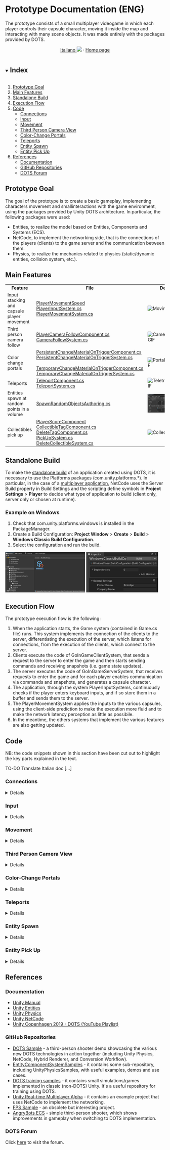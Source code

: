 # Prototype Documentation (ENG)

The prototype consists of a small multiplayer videogame in which each player controls their capsule character,
moving it inside the map and interacting with many scene objects. It was made entirely with the packages
provided by DOTS.
<br/>
<p align="center">
	<a href="./Documentazione%20Prototipo.md">Italiano <kbd><img width="20px" src="https://flagicons.lipis.dev/flags/4x3/it.svg"></kbd></a>
	·
	<a href="/README.md">Home page</a>
</p>

<!-- TABLE OF CONTENTS -->
<details open="open">
	<summary><h2 style="display: inline-block">Index</h2></summary>
	<ol>
		<li><a href="#prototype-goal">Prototype Goal</a></li>
		<li><a href="#main-features">Main Features</a></li>
		<li><a href="#standalone-build">Standalone Build</a></li>
		<li><a href="#execution-flow">Execution Flow</a></li>
		<li><a href="#code">Code</a>
			<ul>
				<li><a href="#connections">Connections</a></li>
				<li><a href="#input">Input</a></li>
				<li><a href="#movement">Movement</a></li>
				<li><a href="#third-person-camera-view">Third Person Camera View</a></li>
				<li><a href="#color-change-portals">Color-Change Portals</a></li>
				<li><a href="#teleports">Teleports</a></li>
				<li><a href="#entity-spawn">Entity Spawn</a></li>
				<li><a href="#entity-pick-up">Entity Pick Up</a></li>
			</ul>
		</li>
		<li><a href="#references">References</a>
			<ul>
				<li><a href="#documentation">Documentation</a></li>
				<li><a href="#github-repositories">GitHub Repositories</a></li>
				<li><a href="#dots-forum">DOTS Forum</a></li>
			</ul>
		</li>
	</ol>
</details>

## Prototype Goal

The goal of the prototype is to create a basic gameplay, implementing characters movement and smallinteractions with the game environment, using the packages provided by Unity DOTS architecture.
In particular, the following packages were used:
* Entities, to realize the model based on Entities, Components and Systems (ECS).
* NetCode, to implement the networking side, that is the connections of the players (clients) to the game server and the communication between them.
* Physics, to realize the mechanics related to physics (static/dynamic entities, collision system, etc.).


## Main Features

<table>
	<tr>
		<td align="center"><b>Feature</b></td>
		<td align="center"><b>File</b></td>
		<td align="center" width="40%"><b>Demo</b></td>
	</tr>
	<tr>
		<td>Input stacking and capsule player movement</td>
		<td><a href="/DOTS%20Prototype/Assets/Scripts/Components/PlayerMovementSpeed.cs">PlayerMovementSpeed</a><br/>
		<a href="/DOTS%20Prototype/Assets/Scripts/Systems/PlayerInputSystem.cs">PlayerInputSystem.cs</a><br/>
		<a href="/DOTS%20Prototype/Assets/Scripts/Systems/PlayerMovementSystem.cs">PlayerMovementSystem.cs</a></td>
		<td><img src="./Images/GIF_Movement.gif" alt="MovimentoGIF"/></td>
	</tr>
	<tr>
		<td>Third person camera follow</td>
		<td><a href="/DOTS%20Prototype/Assets/Scripts/Components/PlayerCameraFollowComponent.cs">PlayerCameraFollowComponent.cs</a><br/>
			<a href="/DOTS%20Prototype/Assets/Scripts/Systems/CameraFollowSystem.cs">CameraFollowSystem.cs</a></td>
		<td><img src="./Images/GIF_CameraFollow.gif" alt="CameraFollowGIF"/></td>
	</tr>
	<tr>
		<td>Color change portals</td>
		<td><a href="/DOTS%20Prototype/Assets/Scripts/Components/PersistentChangeMaterialOnTriggerComponent.cs">PersistentChangeMaterialOnTriggerComponent.cs</a><br/>
		<a href="/DOTS%20Prototype/Assets/Scripts/Systems/PersistentChangeMaterialOnTriggerSystem.cs">PersistentChangeMaterialOnTriggerSystem.cs</a><br/><br/>
		<a href="/DOTS%20Prototype/Assets/Scripts/Components/TemporaryChangeMaterialOnTriggerComponent.cs">TemporaryChangeMaterialOnTriggerComponent.cs</a><br/>
		<a href="/DOTS%20Prototype/Assets/Scripts/Systems/TemporaryChangeMaterialOnTriggerSystem.cs">TemporaryChangeMaterialOnTriggerSystem.cs</a></td>
		<td><img src="./Images/GIF_ChangeMaterialPortals.gif" alt="PortaliColoreGIF"/></td>
	</tr>
	<tr>
		<td>Teleports</td>
		<td><a href="/DOTS%20Prototype/Assets/Scripts/Components/TeleportComponent.cs">TeleportComponent.cs</a><br/>
		<a href="/DOTS%20Prototype/Assets/Scripts/Systems/TeleportSystem.cs">TeleportSystem.cs</a></td>
		<td><img src="./Images/GIF_Teleport.gif" alt="TeletrasportoGIF"/></td>
	</tr>
	<tr>
		<td>Entities spawn at random points in a volume</td>
		<td><a href="/DOTS%20Prototype/Assets/Scripts/Components/SpawnRandomObjectsAuthoring.cs">SpawnRandomObjectsAuthoring.cs</a></td>
		<td>
			<img src="./Images/InspectorSpawnRandomAuthoring.png" alt="SpawnRandomAuthoring" width="60%"/>
			<img src="./Images/GIF_SpawnEntities.gif" alt="SpawnEntitiesGIF" width="35%"/>
		</td>
	</tr>
	<tr>
		<td>Collectibles pick up</td>
		<td><a href="/DOTS%20Prototype/Assets/Scripts/Components/PlayerScoreComponent.cs">PlayerScoreComponent</a><br/>
		<a href="/DOTS%20Prototype/Assets/Scripts/Components/PickUpSystem.cs">CollectibleTagComponent.cs</a><br/>
		<a href="/DOTS%20Prototype/Assets/Scripts/Components/DeleteTagComponent.cs">DeleteTagComponent.cs</a><br/>
		<a href="/DOTS%20Prototype/Assets/Scripts/Systems/PickUpSystem.cs">PickUpSystem.cs</a><br/>
		<a href="/DOTS%20Prototype/Assets/Scripts/Systems/DeleteCollectibleSystem.cs">DeleteCollectibleSystem.cs</a></td>
		<td width="40%"><img src="./Images/GIF_PickupCollectibles.gif" alt="CollectiblesGIF"/></td>
	</tr>
</table>


## Standalone Build

To make the <a href="https://docs.unity3d.com/Packages/com.unity.entities@0.17/manual/install_setup.html#standalone-builds">standalone build</a> of an application created using DOTS, it is necessary to use the Platforms packages (com.unity.platforms.\*). In particular, in the case of a <a href="https://docs.unity3d.com/Packages/com.unity.netcode@0.6/manual/client-server-worlds.html#standalone-builds">multiplayer application</a>, NetCode uses the Server Build property in Build Settings and the scripting define symbols in **Project Settings** > **Player** to decide what type of application to build (client only, server only or chosen at runtime).

### Example on Windows
1. Check that com.unity.platforms.windows is installed in the PackageManager.
2. Create a Build Configuration: **Project Window** > **Create** > **Build** > **Windows Classic Build Configuration**.
3. Select the configuration and run the build.
<p float="left">
<img src="./Images/WindowsBuild%20(1).png" alt="WindowsBuild (1)" width="50%"/>
<img src="./Images/WindowsBuild%20(2).png" alt="WindowsBuild (2)" width="45%"/>
</p>

## Execution Flow

The prototype execution flow is the following:
1. When the application starts, the Game system (contained in Game.cs file) runs. This system implements the connection of the clients to the server, differentiating the execution of the server, which listens for connections, from the execution of the clients, which connect to the server.
2. Clients execute the code of GoInGameClientSystem, that sends a request to the server to enter the game
and then starts sending commands and receiving snapshots (i.e. game state updates).
3. The server executes the code of GoInGameServerSystem, that receives requests to enter the game and for each player enables communication via commands and snapshots, and generates a capsule character.
4. The application, through the system PlayerInputSystems, continuously checks if the player enters keyboard inputs, and if so store them in a buffer and sends them to the server.
5. The PlayerMovementSystem applies the inputs to the various capsules, using the client-side prediction to make the execution more fluid and to make the network latency perception as little as possibile.
6. In the meantime, the others systems that implement the various features are also getting updated.

## Code

NB: the code snippets shown in this section have been cut out to highlight the key parts explained in the text.

TO-DO Translate Italian doc [...]

### Connections
<details>
File <a href="/DOTS%20Prototype/Assets/Scripts/Game.cs">Game.cs</a> contains the <i>logic to make the connection</i>. In particular, the system <b>Game</b> checks wheter if we are in a client or a server, calling a connect or listen respectively. <br/>
Once the client and the server are connected, we need to tell NetCode that the clients are ready to send commands and receive snapshots from the server: on the client side, as soon as the connection is established, the system <b>GoInGameSystem</b> starts running and sends a RPC to the server; on the server side, the system <b>GoInGameServerSystem</b>, which started running, receives the RPC and marks the client as "in game", adding the component <b>NetworkStreamInGame</b> to the entity representing the connection and creating a capsule player for the user corresponding to that client.

#### `EnableGame` Component

We declare the <b>EnableGame</b> structure which we will need later to indicate that the clients or the server are ready to connect and enter the game.

#### `Game` System

[UpdateInWorld(UpdateInWorld.TargetWorld.Default)] indicates that the Game system must run in the default world, as this world is always present because it is automatically instantiated by Unity.

Since the Game system code carries out the connection, it only needs to be executed once per application run. Therefore, we use the additional singleton <b>InitGameComponent</b>, to indicate when the code of the system has already been executed once: in the OnCreate() we use the method <b>RequireSingletonForUpdate<>()</b> to state the entity that must be present for OnUpdate() to be called; then we create the entity having this component; finally in OnUpdate() we remove that entity, so the application no longer calls OnUpdate() of the Game system.
```csharp
protected override void OnCreate()
{
	RequireSingletonForUpdate<InitGameComponent>();
	EntityManager.CreateEntity(typeof(InitGameComponent));
}
```

The OnUpdate() method loops over all teh worlds present in the application and, after obtaining the system <b>NetworkStreamReceiveSystem</b> (which exposes the Connect and Listen methods), we check if we are in a client or a server:
* if the application is a client, the ClientWorld will be present, inside which there will be a system group called <b>ClientSimulationSystemGroup</b>. Accordingly, we create the singleton entity <b>EnableGame</b> and we connect to localhost:7979.
* Otherwise, if the application is a server, there will be the ServerWorld, inside which there will be <b>ServerSimulationSystemGroup</b>. Therefore we create the singleton entity <b>EnableGame</b> and we listen on port 7979.
```csharp
protected override void OnUpdate()
{
    EntityManager.DestroyEntity(GetSingletonEntity<InitGameComponent>());
    foreach (var world in World.All)
    {
        var network = world.GetExistingSystem<NetworkStreamReceiveSystem>();
        if (world.GetExistingSystem<ClientSimulationSystemGroup>() != null)
        {
            world.EntityManager.CreateEntity(typeof(EnableGame));
            NetworkEndPoint ep = NetworkEndPoint.LoopbackIpv4;
            ep.Port = 7979;
            ep = NetworkEndPoint.Parse(ClientServerBootstrap.RequestedAutoConnect, 7979);

            network.Connect(ep);
        }
        else if (world.GetExistingSystem<ServerSimulationSystemGroup>() != null)
        {
            world.EntityManager.CreateEntity(typeof(EnableGame));
            NetworkEndPoint ep = NetworkEndPoint.AnyIpv4;
            ep.Port = 7979;

            network.Listen(ep);
        }
    }
}
```

#### `GoInGameRequest` Component
Since the component <b>NetworkStreamInGame</b> has not been added to the entity representing the connection between a client and the server, they cannot communicate by sending commands or snapshots yet. So, we use a NetCode RPC (IRpcCommand) to notify the server that the client is ready to enter the game, so the server can mark the connection and start the communication.<br/>
As explained in the <a href="https://docs.unity3d.com/Packages/com.unity.netcode@0.6/manual/rpcs.html">NetCode docs</a>, to send an RPC we need to create an entity and add the RPC command just created and then the component SendRpcCommandRequestComponent, which triggers the Unity RPC sending system.

#### `GoInGameClientSystem` System
The [UpdateInGroup(typeof(ClientSimulationSystemGroup))] attribute indicates that this system must be updated only on clients, within the ClientSimulationSystemGroup.<br/>
We want this system to run only once, when the client wants to enter the game, specifically between the connection with the server and before the communication via commands and snapshots is started. Therefore, we require that the EnableGame singleton is present and that the entity representing the connection (which has the <b>NetworkIdComponent</b>), does not have the <b>NetworkStreamInGame</b> component.
```csharp
protected override void OnCreate()
{
    RequireSingletonForUpdate<EnableGame>();
    RequireForUpdate(GetEntityQuery(ComponentType.ReadOnly<NetworkIdComponent>(), ComponentType.Exclude<NetworkStreamInGame>()));
}
```

After that, in OnUpdate(), we iterate over all the entities that have <b>NetworkIdComponent</b> but do not have <b>NetworkStreamInGame</b>, which is the entity of the connection. Therefore, using a command buffer, we follow the procedure to send the RPC: we create an entity, we add the RPC command to it, and finally we add the <b>SendRpcCommandRequestComponent</b>, by indicating the target connection.
```csharp
protected override void OnUpdate()
{
    var commandBuffer = new EntityCommandBuffer(Allocator.Temp);
    Entities.WithNone<NetworkStreamInGame>().ForEach((Entity ent, in NetworkIdComponent id) =>
    {
        commandBuffer.AddComponent<NetworkStreamInGame>(ent);
        var req = commandBuffer.CreateEntity();
        commandBuffer.AddComponent<GoInGameRequest>(req);
        commandBuffer.AddComponent(req, new SendRpcCommandRequestComponent { TargetConnection = ent });
    }).Run();
    commandBuffer.Playback(EntityManager);
    commandBuffer.Dispose();
}
```

#### `GoInGameServerSystem` System
The [UpdateInGroup(typeof(ServerSimulationSystemGroup))] attribute indicates that this system must be updated only on the server.
We want this system to run only when, after the EnableGame singleton has been added, it arrives an RPC request from a client. Therefore, we require EnableGame to be present and that there is an entity having as components our RPC command and <b>ReceiveRpcCommandRequestComponent</b>.
```csharp
protected override void OnCreate()
{
    RequireSingletonForUpdate<EnableGame>();
    RequireForUpdate(GetEntityQuery(ComponentType.ReadOnly<GoInGameRequest>(), ComponentType.ReadOnly<ReceiveRpcCommandRequestComponent>()));
}
```

In the OnUpdate() method, we get the list of ghost prefabs, which are the networked objects. In our prototype the only ghost is the PlayerCapsule, which is the character that each player controls and moves around the map. Since this list could be extended in the future, we check anyway if the ghost is the capsule one (i.e. if it has the PlayerMovementSpeed component), and we save it in a variable.<br/>
Then we get the list of the connections <b>NetworkIdComponent</b>, we save it in networkIdFromEntity, which is a <i>dictionary-like</i> container. Through this container we can assign the respective id of the connection to the <b>GhostOwnerComponent</b> of each client's ghost. This fundamental operation must be done "at runtime", since it is not possible to know before who will belong to a certain ghost.<br/>
Then we iterate over all the entities that correspond to RPC requests (thus having GoInGameRequest e ReceiveRpcCommandRequestComponent). Since the request contains the entity of the source connection from which the RPC has been sent, we can use it to add the <b>NetworkStreamInGame</b> component to that entity, and start the communication via commands and snapshots. Once this is done, we instantiate the player capsule and update the NetworkId of that ghost's owner.<br/>
Finally we add to the capsule entity the buffer on which the player's inputs will be stored, and to the connection the <b>CommandTargetComponent</b>, which will be used by the input management system to understand which ghost to apply the inputs received from the player. Furthermore, we destroy the RPC request entity, otherwise the system would keep running forever.<br/>
Now everything is set up to allow the client to sample inputs and send them to the server as commands, and for the server to receive these commands, apply them in its simulation and send snapshots (i.e. game state updates) back to the client.
```csharp
protected override void OnUpdate()
{
    var ghostCollection = GetSingletonEntity<GhostPrefabCollectionComponent>();
    var prefab = Entity.Null;
    var prefabs = EntityManager.GetBuffer<GhostPrefabBuffer>(ghostCollection);
    for (int ghostId = 0; ghostId < prefabs.Length; ++ghostId)
    {
        if (EntityManager.HasComponent<PlayerMovementSpeed>(prefabs[ghostId].Value))
            prefab = prefabs[ghostId].Value;
    }

    var commandBuffer = new EntityCommandBuffer(Allocator.Temp);
    var networkIdFromEntity = GetComponentDataFromEntity<NetworkIdComponent>(true);
    Entities.WithReadOnly(networkIdFromEntity).ForEach((Entity reqEnt, in GoInGameRequest req, in ReceiveRpcCommandRequestComponent reqSrc) =>
    {
        commandBuffer.AddComponent<NetworkStreamInGame>(reqSrc.SourceConnection);
        UnityEngine.Debug.Log(String.Format("Server setting connection {0} to in game", networkIdFromEntity[reqSrc.SourceConnection].Value));

        var player = commandBuffer.Instantiate(prefab); // spawn capsula per il giocatore
        commandBuffer.SetComponent(player, new GhostOwnerComponent { NetworkId = networkIdFromEntity[reqSrc.SourceConnection].Value });

        commandBuffer.AddBuffer<PlayerInput>(player);
        commandBuffer.SetComponent(reqSrc.SourceConnection, new CommandTargetComponent { targetEntity = player });

        commandBuffer.DestroyEntity(reqEnt);
    }).Run();
    commandBuffer.Playback(EntityManager);
    commandBuffer.Dispose();
}
```
</details>

### Input
<details>
The file <a href="/DOTS%20Prototype/Assets/Scripts/Systems/PlayerMovementSystem.cs">PlayerInputSystem.cs</a> contains the logic for the player input sampling. Since this is a multiplayer game, it's not enough to simply sample the input and use it directly, but it's necessary to store it somewhere (an <b><a href="https://docs.unity3d.com/Packages/com.unity.netcode@0.6/api/Unity.NetCode.ICommandData.html?q=ICommandData">ICommandData</a></b> structure) and send it to the Server in the form of a command, so that it too can apply it in its own simulation.
In fact, since NetCode is based on an authoritative server model, the simulation is performed on both client and server, but the server has the authority, i.e. its simulation is always correct and trusted, and the client must fix its own based on it.

#### `PlayerInput` Command
The PlayerInput structure implements the ICommandData interface, which is the interface required to execute a command in NetCode. This is nothing more than a <a href="https://docs.unity3d.com/Packages/com.unity.entities@0.17/manual/dynamic_buffers.html#:~:text=A%20DynamicBuffer%20is%20a%20type,the%20internal%20capacity%20is%20exhausted.">dynamic buffer</a> used to store commands to be transmitted across a connection. In fact, this interface exposes the Tick property, which must be implemented, as it indicates the execution tick of the simulation in which the input was sampled, so that the server, when receives it, can apply it at the same time as the client, regardless of network latency. The tick also allows us to take advantage of the <a href="https://docs.unity3d.com/Packages/com.unity.netcode@0.6/manual/prediction.html">client-side prediction</a> provided by NetCode. <br/>
In our case this structure contains, in addition to the tick, the horizontal and vertical fields, which respectively indicate the movement on the x axis and on the y axis.
```csharp
public struct PlayerInput : ICommandData
{
	public uint Tick { get; set; }
	public int horizontal;
	public int vertical;
}
```

#### `PlayerInputSystem` System
The collection of inputs is done through the <b>PlayerInputSystem</b>, which runs only on the client side. Within this, in OnCreate(), first of all we require that, in order for the system to be updated, the singleton <b>NetworkIdComponent</b> (which identifies a connection, therefore a client) and EnableGame (which indicates that the game has begun) are both present. Then we save the <b>ClientSimulationSystemGroup</b> system group in a variable, as from this we can obtain the server tick (which always updates at a fixed timestep).
```csharp
ClientSimulationSystemGroup m_ClientSimulationSystemGroup;
protected override void OnCreate()
{
	RequireSingletonForUpdate<NetworkIdComponent>();
	RequireSingletonForUpdate<EnableGame>();
	m_ClientSimulationSystemGroup = World.GetExistingSystem<ClientSimulationSystemGroup>();
}
```

The most complex part of this system lies in the OnUpdate() method: after obtaining the <b>CommandTargetComponent</b> singleton, we check that it contains the reference to the player's capsule entity. Since there can be several players at runtime, and consequently several capsule characters, it is necessary to distinguish which client each capsule belongs to. The CommandTargetComponent component does just that: it's a singleton, different for each client. In fact, when the application is run normally, only the World of the specific client is present, consequently the singleton represents the ghost entity of the capsule associated with the client of the world.
However, since at the first run this component is not initialized, we also have to handle the case in which it does not yet contain the entity. In this case we simply get the connection id from the NetworkIdComponent singleton and, by iterating over all the capsule entities, we look for the one having the corresponding <b>NetworkId</b> (inside the <b>GhostOwner</b> component, which we had initialized in Game.cs). Once found, we set the targetEntity value of CommandTargetComponent.
```csharp
var localInput = GetSingleton<CommandTargetComponent>().targetEntity; 
if (localInput == Entity.Null)
{
	var localPlayerId = GetSingleton<NetworkIdComponent>().Value;
	var commandBuffer = new EntityCommandBuffer(Allocator.Temp);
	var commandTargetEntity = GetSingletonEntity<CommandTargetComponent>();
	Entities.WithAll<PlayerMovementSpeed>().WithNone<PlayerInput>()
	.ForEach((Entity ent, ref GhostOwnerComponent ghostOwner) =>
	{
	if (ghostOwner.NetworkId == localPlayerId)
	{
		commandBuffer.AddBuffer<PlayerInput>(ent);
		commandBuffer.SetComponent(commandTargetEntity, new CommandTargetComponent { targetEntity = ent });
	}
	}).Run();
	commandBuffer.Playback(EntityManager);
	return;
}
```

Once this is done we can finally sample the inputs: after updating the tick of the command, with the one of the server, obtained from ClientSimulationSystemGroup, we set horizontal and vertical values based on the input received from the user. Finally, we add the input to the PlayerInput command buffer.
```csharp
var input = default(PlayerInput);
input.Tick = m_ClientSimulationSystemGroup.ServerTick;
if (Input.GetKey("a"))
	input.horizontal -= 1;
if (Input.GetKey("d"))
	input.horizontal += 1;
if (Input.GetKey("s"))
	input.vertical -= 1;
if (Input.GetKey("w"))
	input.vertical += 1;
var inputBuffer = EntityManager.GetBuffer<PlayerInput>(localInput);
inputBuffer.AddCommandData(input);
```
</details>

### Movement
<details>
The file <a href="/DOTS%20Prototype/Assets/Scripts/Systems/PlayerMovementSystem.cs">PlayerMovementSystem.cs</a> contains the logic for applying movement to player capsules, using prediction.

#### `PlayerMovementSpeed` Component	
It is associated with a capsule entity and indicates its movement speed.

#### `PlayerMovementSystem` System
This system is updated within the <b>GhostPredictionSystemGroup</b>, which allows us to implement client-side prediction of ghosts.
In particular, in OnUpdate () we get the prediction tick from this group and iterate over all the capsule entities, inserting the components we will need into the lambda.
First we check if the prediction code should execute, using the <b>ShouldPredict()</b> method to find out if the prediction for the tick in question should be applied to the entity. If so, from the PlayerInput buffer we get the command related to that tick, and we apply the movement based on the data contained in the command.
```csharp
var tick = m_GhostPredictionSystemGroup.PredictingTick;
var deltaTime = Time.DeltaTime;
Entities.ForEach((DynamicBuffer<PlayerInput> inputBuffer, ref PhysicsVelocity pv, in PredictedGhostComponent prediction, in PlayerMovementSpeed pms) =>
{
	if (!GhostPredictionSystemGroup.ShouldPredict(tick, prediction))
		return;
	PlayerInput input;
	inputBuffer.GetDataAtTick(tick, out input);
	var speed = pms.speed;
	
	if (input.horizontal > 0)
		pv.Linear.x += speed * deltaTime;
	if (input.horizontal < 0)
		pv.Linear.x -= speed * deltaTime;
	if (input.vertical > 0)
		pv.Linear.z += speed * deltaTime;
	if (input.vertical < 0)
		pv.Linear.z -= speed * deltaTime;
}).ScheduleParallel();
```
</details>

### Third Person Camera View
<details>
The file <a href="/DOTS%20Prototype/Assets/Scripts/Systems/CameraFollowSystem.cs">CameraFollowSystem.cs</a> allows us to create a third-person game view, in which the main camera follows its capsule character.
	
#### `CameraFollowSystem` System
As well as PlayerInputSystem, this system runs in the ClientSimulationSystemGroup group, since its logic shows a different result depending on the client it executes.
The OnUpdate () method simply saves in a variable the position of the main camera <b>Camera.main</b> and, after obtaining the singleton CommandTargetComponent containing the entity of the capsule corresponding to the client, it cycles through all the capsule entities currently present at runtime.
Therefore, we search for the entity corresponding to the one contained in CommandTargetComponent, and update the position of the camera with the one of the capsule, adding an offset to it to get a complete view. The offset is obtained from a <b>PlayerCameraFollowComponent</b> component, attached to the capsule entity.
```csharp
var position = Camera.main.transform.position;

var commandTargetComponentEntity = GetSingletonEntity<CommandTargetComponent>();
var commandTargetComponent = GetComponent<CommandTargetComponent>(commandTargetComponentEntity);
Entities.WithAll<PlayerScoreComponent>().ForEach((Entity entity, in Translation translation, in PlayerCameraFollowComponent pcf) =>
{
	if (entity == commandTargetComponent.targetEntity && !pcf.fixedCamera)
	{
		position.x = translation.Value.x + pcf.xOffset;
		position.y = translation.Value.y + pcf.yOffset;
		position.z = translation.Value.z + pcf.zOffset;
	}
}).Run();
Camera.main.transform.position = position;
```
</details>

### Color-Change Portals
<details>
Files <a href="/DOTS%20Prototype/Assets/Scripts/Systems/TemporaryChangeMaterialOnTriggerSystem.cs">TemporaryChangeMaterialOnTriggerSystem.cs</a> and <a href="/DOTS%20Prototype/Assets/Scripts/Systems/PersistentChangeMaterialOnTriggerSystem.cs">PersistentChangeMaterialOnTriggerSystem.cs</a> contain the logic to change the material of the capsule character passing through them. In particular, these systems detect the trigger events caused by the passage of a capsule character through a portal having the component <b>TemporaryChangeMaterialOnTriggerComponent</b> and <b>PersistentChangeMaterialOnTriggerTagComponent</b> respectively. Then they modify the material (therefore also the color) of the capsule temporarily, until the capsule leaves the portal, or persistently.

#### `TemporaryChangeMaterialOnTriggerSystem` System
This system iterates over entities having a buffer of <b>StatefulTriggerEvent</b> components and the <b>TemporaryChangeMaterialOnTriggerComponent</b> component:
* <b>StatefulTriggerEvent</b> is contained in file <a href="/DOTS%20Prototype/Assets/Scripts/Components/DynamicBufferTriggerEventAuthoring.cs">DynamicBufferTriggerEventAuthoring.cs</a> and allows us to accumulate "Trigger" events (they're launched when an object crosses a portal, through the properties of the latter's PhysicsShape component). Through this we can know the exact frame of entry and exit from the portal, as well as the frames in which an entity remains within it, since the single Trigger events are buffered and the status of the previous frame is checked. This file was taken from the Unity sub-repository <a href="https://github.com/Unity-Technologies/EntityComponentSystemSamples/blob/master/UnityPhysicsSamples/Documentation/samples.md">UnityPhysicsSamples</a>, where there are several examples for using the Physics package.
* <b>TemporaryChangeMaterialOnTriggerComponent</b> contains the entity whose material the portal will change each time it passes through the portal.

Inside the ForEach, we iterate over the trigger events of the buffer, which contain the entity with which the portal collided, checking in particular when this enters or exits:
* When it enters, the material of the entity is updated with the one of the portal.
* When exiting, the entity's original material is restored.

This way, the original material of the entity gets reset, not the one before entering the portal.
```csharp
Entities.WithoutBurst().ForEach((Entity e, ref DynamicBuffer<StatefulTriggerEvent> triggerEventBuffer, ref TemporaryChangeMaterialOnTriggerComponent changeMaterial) =>
{
	for (int i = 0; i < triggerEventBuffer.Length; i++)
	{
		var triggerEvent = triggerEventBuffer[i];
		var otherEntity = triggerEvent.GetOtherEntity(e);
		
		// exclude other triggers and processed events
		if (triggerEvent.State == EventOverlapState.Stay || !nonTriggerMask.Matches(otherEntity))
		{
			continue;
		}
		if (triggerEvent.State == EventOverlapState.Enter)
		{
			var volumeRenderMesh = EntityManager.GetSharedComponentData<RenderMesh>(e);
			var overlappingRenderMesh = EntityManager.GetSharedComponentData<RenderMesh>(otherEntity);
			overlappingRenderMesh.material = volumeRenderMesh.material;
			commandBuffer.SetSharedComponent(otherEntity, overlappingRenderMesh);
		}
		else
		{
			// State == PhysicsEventState.Exit
			if (changeMaterial.ReferenceEntity == Entity.Null)
			{
				continue;
			}
			var overlappingRenderMesh = EntityManager.GetSharedComponentData<RenderMesh>(otherEntity);
			var referenceRenderMesh = EntityManager.GetSharedComponentData<RenderMesh>(changeMaterial.ReferenceEntity);
			overlappingRenderMesh.material = referenceRenderMesh.material;
			commandBuffer.SetSharedComponent(otherEntity, overlappingRenderMesh);
		}
	}
}).Run();
```

#### `PersistentChangeMaterialOnTriggerSystem` System
This system is a simplified version of the temporary one (TemporaryChangeMaterialOnTriggerSystem). Unlike that, PersistentChangeMaterialOnTriggerSystem doesn't manage the case in which the entity that crossed the portal exits. For this reason we use **PersistentChangeMaterialOnTriggerTagComponent**, since it doesn't contain any type of information, and serves only to indicate that an entity is a portal. 
</details>

### Teleports	
<details>	
#### `TeleportComponent` Component
	
#### `TeleportSystem` System
</details>

### Entity Spawn
<details>	
#### `SpawnRandomObjectsAuthoring` Component
	
#### `SpawnRandomObjectsSystemBase` System
</details>

### Entity Pick Up
<details>	
#### `PlayerScoreComponent` Component
	
#### `CollectibleTagComponent` Component	
	
#### `DeleteTagComponent` Component
	
#### `PickUpSystem` System
	
#### `DeleteCollectibleSystem` System
</details>


## References
	
### Documentation
* <a href="https://docs.unity3d.com/Manual/index.html">Unity Manual</a>
* <a href="https://docs.unity3d.com/Packages/com.unity.entities@0.17">Unity Entities</a>
* <a href="https://docs.unity3d.com/Packages/com.unity.physics@0.6">Unity Physics</a>
* <a href="https://docs.unity3d.com/Packages/com.unity.netcode@0.6">Unity NetCode</a>
* <a href="https://youtube.com/playlist?list=PLX2vGYjWbI0S1wHRTyDiPtKLEPTWFi4cd">Unity Copenhagen 2019 - DOTS (YouTube Playlist)</a>
	
### GitHub Repositories
* <a href="https://github.com/Unity-Technologies/DOTSSample">DOTS Sample</a> - a third-person shooter demo showcasing the various new DOTS technologies in action together (including Unity Physics, NetCode, Hybrid Renderer, and Conversion Workflow).
* <a href="https://github.com/Unity-Technologies/EntityComponentSystemSamples">EntityComponentSystemSamples</a> - it contains some sub-repository, including UnityPhysicsSamples, with useful examples, demos and use cases.
* <a href="https://github.com/Unity-Technologies/DOTS-training-samples">DOTS training samples</a> - it contains small simulations/games implemented in classic (non-DOTS) Unity. It's a useful repository for training using DOTS.
* <a href="https://github.com/Unity-Technologies/multiplayer">Unity Real-time Multiplayer Alpha</a> - it contains an example project that uses NetCode to implement the networking.
* <a href="https://github.com/Unity-Technologies/FPSSample">FPS Sample</a> - an obsolete but interesting project.
* <a href="https://github.com/UnityTechnologies/AngryBots_ECS">AngryBots ECS</a> - simple third-person shooter, which shows improvements in gameplay when switching to DOTS implementation.
	
### DOTS Forum
Click <a href="https://forum.unity.com/forums/data-oriented-technology-stack.147/">here</a> to visit the forum.

	
